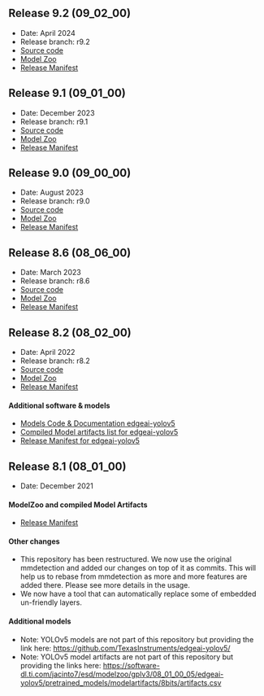 
## Release 9.2 (09_02_00)
- Date: April 2024
- Release branch: r9.2
- [Source code](https://github.com/TexasInstruments/edgeai-tensorlab/tree/r9.2)
- [Model Zoo](https://github.com/TexasInstruments/edgeai-tensorlab/tree/r9.2/edgeai-modelzoo)
- [Release Manifest](https://software-dl.ti.com/jacinto7/esd/modelzoo/09_02_00/)


## Release 9.1 (09_01_00)
- Date: December 2023
- Release branch: r9.1
- [Source code](https://github.com/TexasInstruments/edgeai-tensorlab/tree/r9.1)
- [Model Zoo](https://github.com/TexasInstruments/edgeai-tensorlab/tree/r9.1/edgeai-modelzoo)
- [Release Manifest](https://software-dl.ti.com/jacinto7/esd/modelzoo/09_01_00/)


## Release 9.0 (09_00_00)
- Date: August 2023
- Release branch: r9.0
- [Source code](https://github.com/TexasInstruments/edgeai-tensorlab/tree/r9.1)
- [Model Zoo](https://github.com/TexasInstruments/edgeai-tensorlab/tree/r9.1/edgeai-modelzoo)
- [Release Manifest](https://software-dl.ti.com/jacinto7/esd/modelzoo/09_01_00/)


## Release 8.6 (08_06_00)
- Date: March 2023
- Release branch: r8.6
- [Source code](https://github.com/TexasInstruments/edgeai-tensorlab/tree/r8.6)
- [Model Zoo](https://github.com/TexasInstruments/edgeai-tensorlab/tree/r8.6/edgeai-modelzoo)
- [Release Manifest](https://software-dl.ti.com/jacinto7/esd/modelzoo/08_06_00/)


## Release 8.2 (08_02_00)
- Date: April 2022
- Release branch: r8.2
- [Source code](https://github.com/TexasInstruments/edgeai-tensorlab/tree/r8.2)
- [Model Zoo](https://github.com/TexasInstruments/edgeai-tensorlab/tree/r8.2/edgeai-modelzoo)
- [Release Manifest](https://software-dl.ti.com/jacinto7/esd/modelzoo/08_02_00/)
#### Additional software & models
- [Models Code & Documentation edgeai-yolov5](https://github.com/TexasInstruments/edgeai-yolov5/tree/r8.2)
- [Compiled Model artifacts list for edgeai-yolov5](https://software-dl.ti.com/jacinto7/esd/modelzoo/gplv3/08_02_00_11/edgeai-yolov5/pretrained_models/modelartifacts/8bits/artifacts.csv)
- [Release Manifest for edgeai-yolov5](https://software-dl.ti.com/jacinto7/esd/modelzoo/gplv3/08_02_00_11/manifest.html)


## Release 8.1 (08_01_00)
- Date: December 2021
#### ModelZoo and compiled Model Artifacts
- [Release Manifest](https://software-dl.ti.com/jacinto7/esd/modelzoo/08_01_00/)
#### Other changes
- This repository has been restructured. We now use the original mmdetection and added our changes on top of it as commits. This will help us to rebase from mmdetection as more and more features are added there. Please see more details in the usage.
- We now have a tool that can automatically replace some of embedded un-friendly layers.
#### Additional models
- Note: YOLOv5 models are not part of this repository but providing the link here: https://github.com/TexasInstruments/edgeai-yolov5/
- Note: YOLOv5 model artifacts are not part of this repository but providing the links here:  https://software-dl.ti.com/jacinto7/esd/modelzoo/gplv3/08_01_00_05/edgeai-yolov5/pretrained_models/modelartifacts/8bits/artifacts.csv
